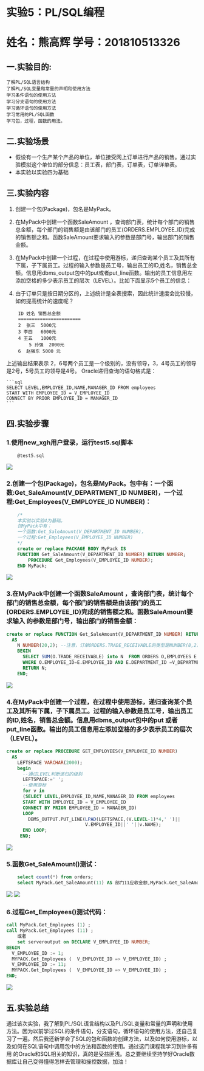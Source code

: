 
# 实验5：PL/SQL编程
# 姓名：熊高辉  学号：201810513326 

## 一.实验目的:
    了解PL/SQL语言结构
    了解PL/SQL变量和常量的声明和使用方法
    学习条件语句的使用方法
    学习分支语句的使用方法
    学习循环语句的使用方法
    学习常用的PL/SQL函数
    学习包，过程，函数的用法。

## 二.实验场景
- 假设有一个生产某个产品的单位，单位接受网上订单进行产品的销售。通过实验模拟这个单位的部分信息：员工表，部门表，订单表，订单详单表。
- 本实验以实验四为基础

## 三.实验内容
1. 创建一个包(Package)，包名是MyPack。
2. 在MyPack中创建一个函数SaleAmount ，查询部门表，统计每个部门的销售总金额，每个部门的销售额是由该部门的员工(ORDERS.EMPLOYEE_ID)完成的销售额之和。函数SaleAmount要求输入的参数是部门号，输出部门的销售金额。
3. 在MyPack中创建一个过程，在过程中使用游标，递归查询某个员工及其所有下属，子下属员工。过程的输入参数是员工号，输出员工的ID,姓名，销售总金额。信息用dbms_output包中的put或者put_line函数。输出的员工信息用左添加空格的多少表示员工的层次（LEVEL）。比如下面显示5个员工的信息：
4. 由于订单只是按日期分区的，上述统计是全表搜索，因此统计速度会比较慢，如何提高统计的速度呢？

   ```text
    ID 姓名 销售总金额
    =======================
    2  张三  5000元
    3 李四   6000元
    4 王五   1000元
        5 孙强  2000元
    6  赵强东 5000 元
    ```

上述输出结果表示 2，6号两个员工是一个级别的，没有领导，3，4号员工的领导是2号，5号员工的领导是4号。
Oracle递归查询的语句格式是：

    ```sql
    SELECT LEVEL,EMPLOYEE_ID,NAME,MANAGER_ID FROM employees 
    START WITH EMPLOYEE_ID = V_EMPLOYEE_ID 
    CONNECT BY PRIOR EMPLOYEE_ID = MANAGER_ID
    ```
## 四.实验步骤
### 1.使用new_xgh用户登录，运行test5.sql脚本
```sql
    @test5.sql
```
   ![](./1.png)
### 2.创建一个包(Package)，包名是MyPack。包中有：一个函数:Get_SaleAmount(V_DEPARTMENT_ID NUMBER)，一个过程:Get_Employees(V_EMPLOYEE_ID NUMBER)：
```sql
    /*
    本实验以实验4为基础。
    包MyPack中有：
    一个函数:Get_SaleAmount(V_DEPARTMENT_ID NUMBER)，
    一个过程:Get_Employees(V_EMPLOYEE_ID NUMBER)
    */
    create or replace PACKAGE BODY MyPack IS 
    FUNCTION Get_SaleAmount(V_DEPARTMENT_ID NUMBER) RETURN NUMBER;
        PROCEDURE Get_Employees(V_EMPLOYEE_ID NUMBER);
    END MyPack;
```
   ![](./3.png)
### 3.在MyPack中创建一个函数SaleAmount ，查询部门表，统计每个部门的销售总金额，每个部门的销售额是由该部门的员工(ORDERS.EMPLOYEE_ID)完成的销售额之和。函数SaleAmount要求输入 的参数是部门号，输出部门的销售金额：
```sql
create or replace FUNCTION Get_SaleAmount(V_DEPARTMENT_ID NUMBER) RETURN NUMBER
  AS
    N NUMBER(20,2); --注意，订单ORDERS.TRADE_RECEIVABLE的类型是NUMBER(8,2),汇总之后，数据要大得多。
    BEGIN
      SELECT SUM(O.TRADE_RECEIVABLE) into N  FROM ORDERS O,EMPLOYEES E
      WHERE O.EMPLOYEE_ID=E.EMPLOYEE_ID AND E.DEPARTMENT_ID =V_DEPARTMENT_ID;
      RETURN N;
    END;
```
   ![](./4.png)
### 4.在MyPack中创建一个过程，在过程中使用游标，递归查询某个员工及其所有下属，子下属员工。过程的输入参数是员工号，输出员工的ID,姓名，销售总金额。信息用dbms_output包中的put 或者put_line函数。输出的员工信息用左添加空格的多少表示员工的层次（LEVEL）。
```sql
create or replace PROCEDURE GET_EMPLOYEES(V_EMPLOYEE_ID NUMBER)
  AS
    LEFTSPACE VARCHAR(2000);
    begin
      --通过LEVEL判断递归的级别
      LEFTSPACE:=' ';
      --使用游标
      for v in
      (SELECT LEVEL,EMPLOYEE_ID,NAME,MANAGER_ID FROM employees
      START WITH EMPLOYEE_ID = V_EMPLOYEE_ID
      CONNECT BY PRIOR EMPLOYEE_ID = MANAGER_ID)
      LOOP
        DBMS_OUTPUT.PUT_LINE(LPAD(LEFTSPACE,(V.LEVEL-1)*4,' ')||
                             V.EMPLOYEE_ID||' '||v.NAME);
      END LOOP;
     END;
```
   ![](./5.png)
   
### 5.函数Get_SaleAmount()测试：
```sql
    select count(*) from orders;
    select MyPack.Get_SaleAmount(11) AS 部门11应收金额,MyPack.Get_SaleAmount(12) AS 部门12应收金额 from dual;
```
   ![](./7.jpg)
   ![](./8.jpg)

### 6.过程Get_Employees()测试代码：
```sql
call MyPack.Get_Employees (1) ;  
call MyPack.Get_Employees (11) ; 
    或者
    set serveroutput on DECLARE V_EMPLOYEE_ID NUMBER;    
BEGIN
  V_EMPLOYEE_ID := 1;
  MYPACK.Get_Employees (  V_EMPLOYEE_ID => V_EMPLOYEE_ID) ;  
  V_EMPLOYEE_ID := 11;
  MYPACK.Get_Employees (  V_EMPLOYEE_ID => V_EMPLOYEE_ID) ;    
END;
```
  ![](./6.png)
  
## 五.实验总结
   通过该次实验，我了解到PL/SQL语言结构以及PL/SQL变量和常量的声明和使用方法。因为以前学过SQL的条件语句，分支语句，循环语句的使用方法，还自己复
习了一遍。然后我还新学会了SQL的包和函数的创建方法，以及如何使用游标，以及如何在SQL语句中调用包中的方法和函数的使用。通过这门课程我学习到许多有用
的Oracle和SQL相关的知识，真的是受益匪浅。总之要继续坚持学好Oracle数据库让自己变得懂得怎样去管理和操控数据，加油！
